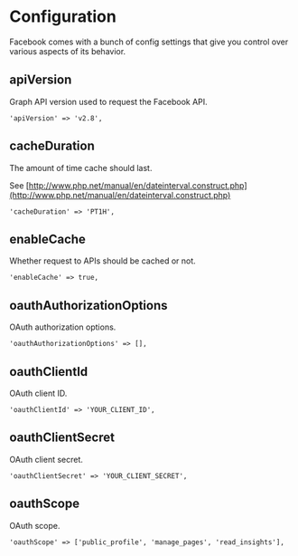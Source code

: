 # Configuration

Facebook comes with a bunch of config settings that give you control over various aspects of its behavior.

## apiVersion

Graph API version used to request the Facebook API.

    'apiVersion' => 'v2.8',

## cacheDuration

The amount of time cache should last.

See [http://www.php.net/manual/en/dateinterval.construct.php](http://www.php.net/manual/en/dateinterval.construct.php)

    'cacheDuration' => 'PT1H',

## enableCache

Whether request to APIs should be cached or not.

    'enableCache' => true,

## oauthAuthorizationOptions

OAuth authorization options.

    'oauthAuthorizationOptions' => [],

## oauthClientId

OAuth client ID.

    'oauthClientId' => 'YOUR_CLIENT_ID',

## oauthClientSecret

OAuth client secret.

    'oauthClientSecret' => 'YOUR_CLIENT_SECRET',

## oauthScope

OAuth scope.

    'oauthScope' => ['public_profile', 'manage_pages', 'read_insights'],